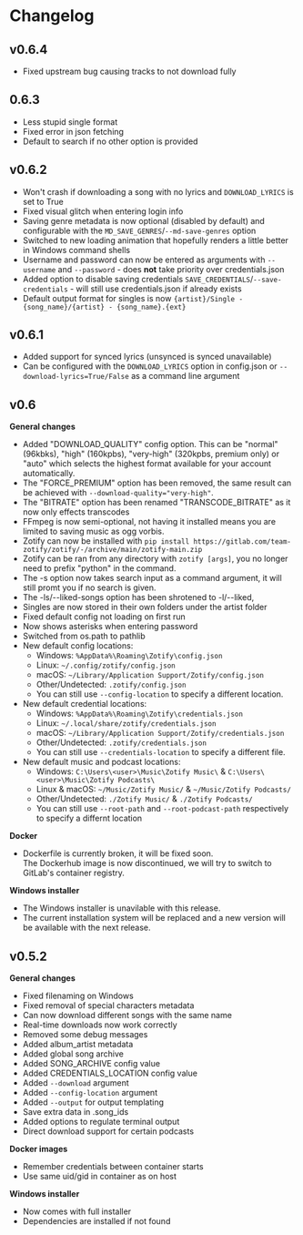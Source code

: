 # Changelog

## v0.6.4
- Fixed upstream bug causing tracks to not download fully

## 0.6.3
- Less stupid single format
- Fixed error in json fetching
- Default to search if no other option is provided

## v0.6.2
- Won't crash if downloading a song with no lyrics and `DOWNLOAD_LYRICS` is set to True
- Fixed visual glitch when entering login info
- Saving genre metadata is now optional (disabled by default) and configurable with the `MD_SAVE_GENRES`/`--md-save-genres` option
- Switched to new loading animation that hopefully renders a little better in Windows command shells
- Username and password can now be entered as arguments with `--username` and `--password` - does **not** take priority over credentials.json
- Added option to disable saving credentials `SAVE_CREDENTIALS`/`--save-credentials` - will still use credentials.json if already exists
- Default output format for singles is now `{artist}/Single - {song_name}/{artist} - {song_name}.{ext}`

## v0.6.1
- Added support for synced lyrics (unsynced is synced unavailable)
- Can be configured with the `DOWNLOAD_LYRICS` option in config.json or `--download-lyrics=True/False` as a command line argument

## v0.6
**General changes**
- Added "DOWNLOAD_QUALITY" config option. This can be "normal" (96kbks), "high" (160kpbs), "very-high" (320kpbs, premium only) or "auto" which selects the highest format available for your account automatically.
- The "FORCE_PREMIUM" option has been removed, the same result can be achieved with `--download-quality="very-high"`.
- The "BITRATE" option has been renamed "TRANSCODE_BITRATE" as it now only effects transcodes
- FFmpeg is now semi-optional, not having it installed means you are limited to saving music as ogg vorbis.
- Zotify can now be installed with `pip install https://gitlab.com/team-zotify/zotify/-/archive/main/zotify-main.zip`
- Zotify can be ran from any directory with `zotify [args]`, you no longer need to prefix "python" in the command.
- The -s option now takes search input as a command argument, it will still promt you if no search is given.
- The -ls/--liked-songs option has been shrotened to -l/--liked,
- Singles are now stored in their own folders under the artist folder
- Fixed default config not loading on first run
- Now shows asterisks when entering password
- Switched from os.path to pathlib
- New default config locations:
  - Windows: `%AppData%\Roaming\Zotify\config.json`
  - Linux: `~/.config/zotify/config.json`
  - macOS: `~/Library/Application Support/Zotify/config.json`
  - Other/Undetected: `.zotify/config.json` 
  - You can still use `--config-location` to specify a different location.
- New default credential locations:
  - Windows: `%AppData%\Roaming\Zotify\credentials.json`
  - Linux: `~/.local/share/zotify/credentials.json`
  - macOS: `~/Library/Application Support/Zotify/credentials.json`
  - Other/Undetected: `.zotify/credentials.json` 
  - You can still use `--credentials-location` to specify a different file.
- New default music and podcast locations:
  - Windows: `C:\Users\<user>\Music\Zotify Music\` & `C:\Users\<user>\Music\Zotify Podcasts\`
  - Linux & macOS: `~/Music/Zotify Music/` & `~/Music/Zotify Podcasts/`
  - Other/Undetected: `./Zotify Music/` & `./Zotify Podcasts/`
  - You can still use `--root-path` and `--root-podcast-path` respectively to specify a differnt location

**Docker**
- Dockerfile is currently broken, it will be fixed soon. \
The Dockerhub image is now discontinued, we will try to switch to GitLab's container registry.

**Windows installer**
- The Windows installer is unavilable with this release.
- The current installation system will be replaced and a new version will be available with the next release.

## v0.5.2
**General changes**
- Fixed filenaming on Windows
- Fixed removal of special characters metadata
- Can now download different songs with the same name
- Real-time downloads now work correctly
- Removed some debug messages
- Added album_artist metadata
- Added global song archive
- Added SONG_ARCHIVE config value
- Added CREDENTIALS_LOCATION config value
- Added `--download` argument
- Added `--config-location` argument
- Added `--output` for output templating
- Save extra data in .song_ids
- Added options to regulate terminal output
- Direct download support for certain podcasts  
  
**Docker images**
- Remember credentials between container starts
- Use same uid/gid in container as on host  
  
**Windows installer**
- Now comes with full installer
- Dependencies are installed if not found
